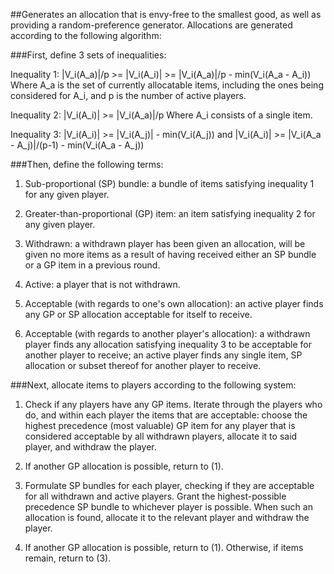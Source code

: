 ##Generates an allocation that is envy-free to the smallest good, as well as providing a random-preference generator. Allocations are generated according to the following algorithm:

###First, define 3 sets of inequalities:

Inequality 1:  |V_i(A_a)|/p >= |V_i(A_i)| >= |V_i(A_a)|/p - min(V_i(A_a - A_i))
     Where A_a is the set of currently allocatable items, including the ones being considered for A_i, and p is the number of active players.
  
Inequality 2: |V_i(A_i)| >= |V_i(A_a)|/p
     Where A_i consists of a single item.
     
Inequality 3: |V_i(A_i)| >= |V_i(A_j)| - min(V_i(A_j)) and |V_i(A_i)| >= |V_i(A_a - A_j)|/(p-1) - min(V_i(A_a - A_j))

###Then, define the following terms:
1. Sub-proportional (SP) bundle: a bundle of items satisfying inequality 1 for any given player.

2. Greater-than-proportional (GP) item: an item satisfying inequality 2 for any given player.

3. Withdrawn: a withdrawn player has been given an allocation, will be given no more items as a result of having received either an SP bundle or a GP item in a previous round.

4. Active: a player that is not withdrawn.

5. Acceptable (with regards to one's own allocation): an active player finds any GP or SP allocation acceptable for itself to receive.

6. Acceptable (with regards to another player's allocation): a withdrawn player finds any allocation satisfying inequality 3 to be acceptable for another player to receive; an active player finds any single item, SP allocation or subset thereof for another player to receive.

###Next, allocate items to players according to the following system:
1. Check if any players have any GP items. Iterate through the players who do, and within each player the items that are acceptable: choose the highest precedence (most valuable) GP item for any player that is considered acceptable by all withdrawn players, allocate it to said player, and withdraw the player.

2. If another GP allocation is possible, return to (1).

3. Formulate SP bundles for each player, checking if they are acceptable for all withdrawn and active players. Grant the highest-possible precedence SP bundle to whichever player is possible. When such an allocation is found, allocate it to the relevant player and withdraw the player.

4. If another GP allocation is possible, return to (1). Otherwise, if items remain, return to (3).
